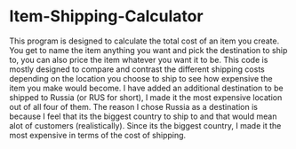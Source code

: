 # Item-Shipping-Calculator
This program is designed to calculate the total cost of an item you create. You get to name the item anything you want and pick the destination to ship to, you can also price the item whatever you want it to be. This code is mostly designed to compare and contrast the different shipping costs depending on the location you choose to ship to see how expensive the item you make would become. I have added an additional destination to be shipped to Russia (or RUS for short), I made it the most expensive location out of all four of them. The reason I chose Russia as a destination is because I feel that its the biggest country to ship to and that would mean alot of customers (realistically). Since its the biggest country, I made it the most expensive in terms of the cost of shipping.
